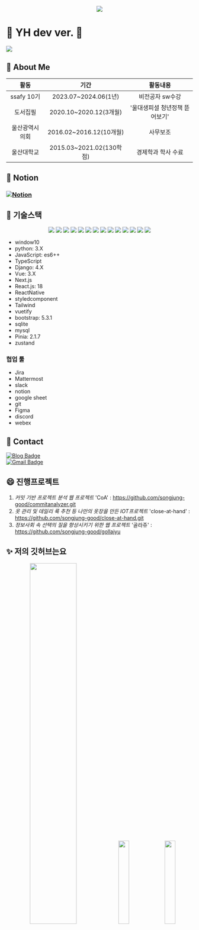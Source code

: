 <p align="center">
<img src="https://capsule-render.vercel.app/api?type=waving&color=gradient&customColorList=0,2,2,2,3&height=250&section=header&text=YH&animation=fadeIn&fontColor=3366FF&fontSize=90">
</p>


# 👋 YH dev ver.  👋
<p justify-content= 'space-between';>
<a href="https://hits.seeyoufarm.com"><img src="https://hits.seeyoufarm.com/api/count/incr/badge.svg?url=https%3A%2F%2Fgithub.com%2Fsongjung-good&count_bg=%23FF1BAC&title_bg=%23000000&icon=github.svg&icon_color=%23FFFFFF&title=hits&edge_flat=false"/></a>
</p>

## 🌱 About Me
|**활동**|**기간**|**활동내용**|
|:---:|:---:|:---:|
|ssafy 10기|2023.07~2024.06(1년)|비전공자 sw수강|
|도서집필|2020.10~2020.12(3개월)|'울대생피셜 청년정책 뜯어보기'|
|울산광역시의회|2016.02~2016.12(10개월)|사무보조|
|울산대학교|2015.03~2021.02(130학점)|경제학과 학사 수료|


<!-- |군복무|2021.10~2023.04(18개월)|육군복무| -->
<!-- |노무현장학재단|2020.01~2020.12(1년)|장학생| -->

## :fries: Notion

### [![Notion](./notionBG)](https://www.notion.so/b71c52e1643b4fc7bd36a4d6ef15eee8)

## 👯 기술스택
<!-- <img src="https://img.shields.io/badge/기술이름-#제외색상번호?style=flat&logo=아이콘이름&logoColor=색상번호"> -->
<p align="center">
  <img src="https://img.shields.io/badge/Language-python-3670A0?style=flat&logo=python&logoColor=ffdd54">
  <img src="https://img.shields.io/badge/Language-JavaScript-F7DF1E?style=flat&logo=JavaScript&logoColor=000"> 
  <img src="https://img.shields.io/badge/Language-TypeScript-3178C6?style=flat&logo=TypeScript&logoColor=FFF"> 
  <img src="https://img.shields.io/badge/Framework-Django-092E20?style=flat&logo=django&logoColor=green">
  <img src="https://img.shields.io/badge/Framework-Vue.js-35495E?style=flat&logo=vuedotjs&logoColor=4FC08D">
  <img src="https://img.shields.io/badge/Framework-next.js-000000?style=flat&logo=nextdotjs&logoColor=white"> 
  <img src="https://img.shields.io/badge/Library-react-black?style=flat&logo=react&logoColor=white">
  <img src="https://img.shields.io/badge/Library-React_Native-05122A?style=flat&logo=react&logoColor=white">
  <img src="https://img.shields.io/badge/Framework-styled--components-DB7093?style=flat&logo=styled-components&logoColor=white">
  <img src="https://img.shields.io/badge/Framework-tailwindcss-0F172A?style=flat&logo=tailwindcss&logoColor=white">
  <img src="https://img.shields.io/badge/Framework-Vuetify-1867C0?style=plastic&logo=vuetify&logoColor=AEDDFF">
  <img src="https://img.shields.io/badge/Framework-Bootstrap-563D7C?style=flat&logo=bootstrap&logoColor=white">
  <img src="https://img.shields.io/badge/Database-SQlite-003B57?style=flat&logo=SQLite&logoColor=white"> 
  <img src="https://img.shields.io/badge/Database-mysql-4479A1?style=flat&logo=mysql&logoColor=white"> 
</p>

- window10
- python: 3.X
- JavaScript: es6++
- TypeScript 
- Django: 4.X
- Vue: 3.X
- Next.js
- React.js: 18
- ReactNative
- styledcomponent
- Tailwind
- vuetify
- bootstrap: 5.3.1
- sqlite
- mysql
- Pinia: 2.1.7
- zustand
  
### 협업 툴
- Jira
- Mattermost
- slack
- notion
- google sheet
- git
- Figma
- discord
- webex

<!-- ## ⚡ 자격증

+ SQLD(원함)
+ 정보처리기사(예정)
+ 
+ -->


## 💬 Contact

[![Blog Badge](http://img.shields.io/badge/-Tech%20blog-black?style=flat-square&logo=tistory&link=https://front-developer.tistory.com/)](https://front-developer.tistory.com/)  
[![Gmail Badge](https://img.shields.io/badge/Gmail-d14836?style=flat-square&logo=Gmail&logoColor=white&link=mailto:yeonghwan829@gmail.com)](mailto:yeonghwan829@gmail.com)


## 😄 진행프로젝트
1. *커밋 기반 프로젝트 분석 웹 프로젝트* 'CoA' : https://github.com/songjung-good/commitanalyzer.git
2. *옷 관리 및 데일리 룩 추천 등 나만의 옷장을 만든 IOT프로젝트* 'close-at-hand' : https://github.com/songjung-good/close-at-hand.git
3. *정보사회 속 선택의 질을 향상시키기 위한 웹 프로젝트* '골라쥬' : https://github.com/songjung-good/gollajyu

## ✨ 저의 깃허브는요

<p align="center">
  
<img src="https://github-readme-stats.vercel.app/api?username=songjung-good&show_icons=true&theme=dark" width = "50%">
<img src="https://github-readme-stats.vercel.app/api/top-langs/?username=songjung-good" width="24%">
<img src="http://mazassumnida.wtf/api/v2/generate_badge?boj=ssafy1055218" width="24%">

 </p>
